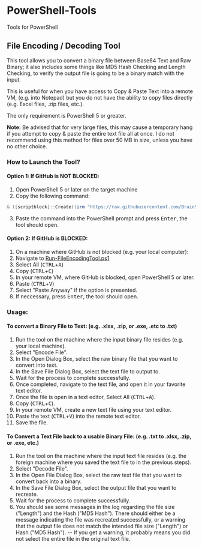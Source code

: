 # PowerShell-Tools
Tools for PowerShell

## File Encoding / Decoding Tool
This tool allows you to convert a binary file between Base64 Text and Raw Binary; it also includes some things like MD5 Hash Checking and Length Checking, to verify the output file is going to be a binary match with the input.

This is useful for when you have access to Copy & Paste Text into a remote VM, (e.g. into Notepad) but you do not have the ability to copy files directly (e.g. Excel files, .zip files, etc.).

The only requirement is PowerShell 5 or greater.  

**Note:** Be advised that for very large files, this may cause a temporary hang if you attempt to copy & paste the entire text file all at once.  I do not recommend using this method for files over 50 MB in size, unless you have no other choice.

### How to Launch the Tool?
#### Option 1: If GitHub is NOT BLOCKED:

1. Open PowerShell 5 or later on the target machine
2. Copy the following command:
```PowerShell
& ([scriptblock]::Create((irm "https://raw.githubusercontent.com/BrainSlugs83/PowerShell-Tools/refs/heads/main/Run-FileEncodingTool.ps1")))
```
3. Paste the command into the PowerShell prompt and press <kbd>Enter</kbd>, the tool should open.
  
#### Option 2: If GitHub is BLOCKED:
1. On a machine where GitHub is not blocked (e.g. your local computer):
2. Navigate to [Run-FileEncodingTool.ps1](https://raw.githubusercontent.com/BrainSlugs83/PowerShell-Tools/refs/heads/main/Run-FileEncodingTool.ps1)
3. Select All (<kbd>CTRL</kbd>+<kbd>A</kbd>)
4. Copy (<kbd>CTRL</kbd>+<kbd>C</kbd>)
5. In your remote VM, where GitHub is blocked, open PowerShell 5 or later.
6. Paste (<kbd>CTRL</kbd>+<kbd>V</kbd>)
7. Select "Paste Anyway" if the option is presented.
8. If neccessary, press <kbd>Enter</kbd>, the tool should open.
 
### Usage:
#### To convert a Binary File to Text: (e.g. .xlsx, .zip, or .exe, .etc to .txt)
1. Run the tool on the machine where the input binary file resides (e.g. your local machine).
2. Select "Encode File".
3. In the Open Dialog Box, select the raw binary file that you want to convert into text.
4. In the Save File Dialog Box, select the text file to output to.
5. Wait for the process to complete successfully.
6. Once completed, navigate to the text file, and open it in your favorite text editor.
7. Once the file is open in a text editor, Select All (<kbd>CTRL</kbd>+<kbd>A</kbd>).
8. Copy (<kbd>CTRL</kbd>+<kbd>C</kbd>).
9. In your remote VM, create a new text file using your text editor.
10. Paste the text (<kbd>CTRL</kbd>+<kbd>V</kbd>) into the remote text editor.
11. Save the file.

#### To Convert a Text File back to a usable Binary File: (e.g. .txt to .xlsx, .zip, or .exe, etc.)
1. Run the tool on the machine where the input text file resides (e.g. the foreign machine where you saved the text file to in the previous steps).
2. Select "Decode File".
3. In the Open File Dialog Box, select the raw text file that you want to convert back into a binary.
4. In the Save File Dialog Box, select the output file that you want to recreate.
5. Wait for the process to complete successfully.
6. You should see some messages in the log regarding the file size ("Length") and the Hash ("MD5 Hash").  There should either be a message indicating the file was recreated successfully, or a warning that the output file does not match the intended file size ("Length") or Hash ("MD5 Hash"). -- If you get a warning, it probably means you did not select the entire file in the original text file.
   
  
